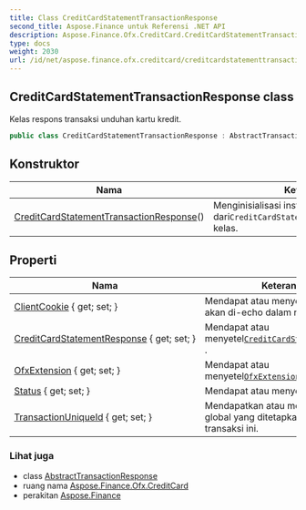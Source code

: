 ```yaml
---
title: Class CreditCardStatementTransactionResponse
second_title: Aspose.Finance untuk Referensi .NET API
description: Aspose.Finance.Ofx.CreditCard.CreditCardStatementTransactionResponse kelas. Kelas respons transaksi unduhan kartu kredit.
type: docs
weight: 2030
url: /id/net/aspose.finance.ofx.creditcard/creditcardstatementtransactionresponse/
---
```

## CreditCardStatementTransactionResponse class

Kelas respons transaksi unduhan kartu kredit.

```csharp
public class CreditCardStatementTransactionResponse : AbstractTransactionResponse
```

## Konstruktor

| Nama | Keterangan |
| --- | --- |
| [CreditCardStatementTransactionResponse](creditcardstatementtransactionresponse/)() | Menginisialisasi instance baru dari`CreditCardStatementTransactionResponse` kelas. |

## Properti

| Nama | Keterangan |
| --- | --- |
| [ClientCookie](../../aspose.finance.ofx/abstracttransactionresponse/clientcookie/) { get; set; } | Mendapat atau menyetel data yang akan di-echo dalam respons transaksi |
| [CreditCardStatementResponse](../../aspose.finance.ofx.creditcard/creditcardstatementtransactionresponse/creditcardstatementresponse/) { get; set; } | Mendapat atau menyetel[`CreditCardStatementResponse`](./creditcardstatementresponse/) . |
| [OfxExtension](../../aspose.finance.ofx.creditcard/creditcardstatementtransactionresponse/ofxextension/) { get; set; } | Mendapat atau menyetel[`OfxExtensionType`](../../aspose.finance.ofx/ofxextensiontype/) . |
| [Status](../../aspose.finance.ofx/abstracttransactionresponse/status/) { get; set; } | Mendapat atau menyetel[`Status`](../../aspose.finance.ofx/abstracttransactionresponse/status/) . |
| [TransactionUniqueId](../../aspose.finance.ofx/abstracttransactionresponse/transactionuniqueid/) { get; set; } | Mendapatkan atau menyetel ID unik global yang ditetapkan klien untuk transaksi ini. |

### Lihat juga

* class [AbstractTransactionResponse](../../aspose.finance.ofx/abstracttransactionresponse/)
* ruang nama [Aspose.Finance.Ofx.CreditCard](../../aspose.finance.ofx.creditcard/)
* perakitan [Aspose.Finance](../../)


